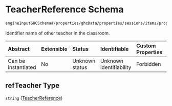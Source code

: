 # TeacherReference Schema

```txt
engineInputGHCSchema#/properties/ghcData/properties/sessions/items/properties/otherElementsInClassRooms/items/properties/refTeacher
```

Identifier name of other teacher in the classroom.

| Abstract            | Extensible | Status         | Identifiable            | Custom Properties | Additional Properties | Access Restrictions | Defined In                                                        |
| :------------------ | :--------- | :------------- | :---------------------- | :---------------- | :-------------------- | :------------------ | :---------------------------------------------------------------- |
| Can be instantiated | No         | Unknown status | Unknown identifiability | Forbidden         | Allowed               | none                | [ghc.schema.json*](../out/ghc.schema.json "open original schema") |

## refTeacher Type

`string` ([TeacherReference](ghc-properties-ghcdata-properties-sessions-session-properties-otherelementsinclassroomslist-otherelementsinclassrooms-properties-teacherreference.md))
